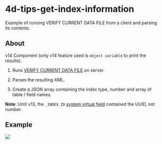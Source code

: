 # 4d-tips-get-index-information
Example of running VERIFY CURRENT DATA FILE from a client and parsing its contents. 

About
---
v14 Component (only v14 feature used is ```object variable``` to print the results).

1. Runs [VERIFY CURRENT DATA FILE](http://doc.4d.com/4Dv15/4D/15/VERIFY-CURRENT-DATA-FILE.301-2007576.en.html) on server. 

2. Parses the resulting XML.

3. Create a JSON array containing the index type, number and array of table / field names.

**Note**: Until v13, the ```_INDEX_ID``` [system virtual field](http://doc.4d.com/4Dv15/4D/15/System-Tables.300-2288116.en.html) contained the UUID, not number. 

Example
---
![](https://github.com/miyako/4d-tips-get-index-information/blob/master/images/json.png)
